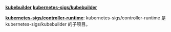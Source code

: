 


**[kubebuilder](https://book.kubebuilder.io/introduction.html)**
**[kubernetes-sigs/kubebuilder](https://github.com/kubernetes-sigs/kubebuilder)**

**[kubernetes-sigs/controller-runtime](https://github.com/kubernetes-sigs/controller-runtime)**: 
kubernetes-sigs/controller-runtime 是 kubernetes-sigs/kubebuilder 的子项目。
